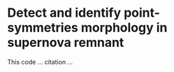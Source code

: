 Detect and identify point-symmetries morphology in supernova remnant
===
This code ...
citation ...
